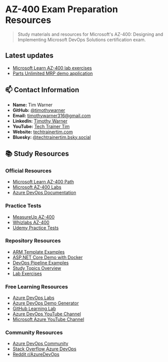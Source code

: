 # AZ-400 Exam Preparation Resources
> Study materials and resources for Microsoft's AZ-400: Designing and Implementing Microsoft DevOps Solutions certification exam.

## Latest updates

- [Microsoft Learn AZ-400 lab exercises](https://microsoftlearning.github.io/AZ400-DesigningandImplementingMicrosoftDevOpsSolutions/)
- [Parts Unlimited MRP demo application](https://github.com/microsoft/PartsUnlimitedMRP)

## 📫 Contact Information

- **Name:** Tim Warner
- **GitHub:** [@timothywarner](https://github.com/timothywarner)
- **Email:** [timothywarner316@gmail.com](mailto:timothywarner316@gmail.com)
- **LinkedIn:** [Timothy Warner](https://www.linkedin.com/in/timothywarner/)
- **YouTube:** [Tech Trainer Tim](https://www.youtube.com/channel/UCim7PFtynyPuzMHtbNyYOXA)
- **Website:** [techtrainertim.com](https://techtrainertim.com)
- **Bluesky:** [@techtrainertim.bsky.social](https://bsky.app/profile/techtrainertim.bsky.social)

## 📚 Study Resources

### Official Resources
- [Microsoft Learn AZ-400 Path](https://learn.microsoft.com/certifications/exams/az-400)
- [Microsoft AZ-400 Labs](https://microsoftlearning.github.io/AZ400-DesigningandImplementingMicrosoftDevOpsSolutions/)
- [Azure DevOps Documentation](https://learn.microsoft.com/azure/devops/?view=azure-devops)

### Practice Tests
- [MeasureUp AZ-400](https://www.measureup.com/az-400-microsoft-azure-devops-solutions.html)
- [Whizlabs AZ-400](https://www.whizlabs.com/microsoft-azure-certification-az-400/)
- [Udemy Practice Tests](https://www.udemy.com/course/azure-devops-az400-practice-tests/)

### Repository Resources
- [ARM Template Examples](archive/ARM%20Templates/)
- [ASP.NET Core Demo with Docker](archive/old-resources/aspnet-core-docker-demo/)
- [DevOps Pipeline Examples](demos/azure-pipelines-cd/)
- [Study Topics Overview](archive/old-resources/az400-study-topics.txt)
- [Lab Exercises](archive/old-resources/az-400-session1-labs.md)

### Free Learning Resources
- [Azure DevOps Labs](https://azuredevopslabs.com/)
- [Azure DevOps Demo Generator](https://azuredevopsdemogenerator.azurewebsites.net/)
- [GitHub Learning Lab](https://lab.github.com/)
- [Azure DevOps YouTube Channel](https://www.youtube.com/channel/UC-ikyViYMM69joIAv7dlMsA)
- [Microsoft Azure YouTube Channel](https://www.youtube.com/user/windowsazure)

### Community Resources
- [Azure DevOps Community](https://dev.azure.com/community/)
- [Stack Overflow Azure DevOps](https://stackoverflow.com/questions/tagged/azure-devops)
- [Reddit r/AzureDevOps](https://www.reddit.com/r/azuredevops/)
